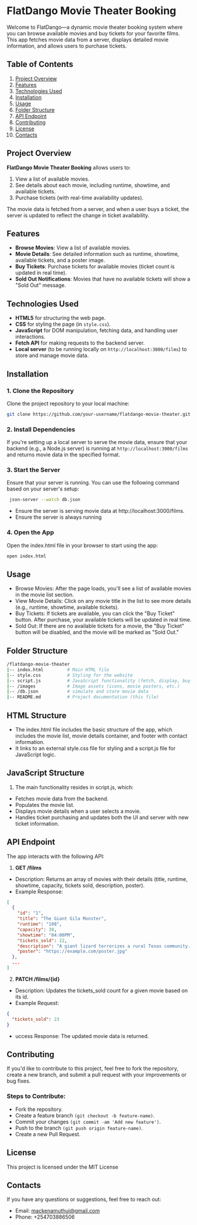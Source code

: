 # FlatDango Movie Theater Booking
Welcome to FlatDango—a dynamic movie theater booking system where you can browse available movies and buy tickets for your favorite films. This app fetches movie data from a server, displays detailed movie information, and allows users to purchase tickets.

## Table of Contents
1. [Project Overview](#project-overview)
2. [Features](#features)
3. [Technologies Used](#technologies-used)
4. [Installation](#installation)
5. [Usage](#usage)
6. [Folder Structure](#folder-structure)
7. [API Endpoint](#api-endpoint)
8. [Contributing](#contributing)
9. [License](#license)
10. [Contacts](#contacts)

## Project Overview

**FlatDango Movie Theater Booking** allows users to:
1. View a list of available movies.
2. See details about each movie, including runtime, showtime, and available tickets.
3. Purchase tickets (with real-time availability updates).

The movie data is fetched from a server, and when a user buys a ticket, the server is updated to reflect the change in ticket availability.

## Features

- **Browse Movies**: View a list of available movies.
- **Movie Details**: See detailed information such as runtime, showtime, available tickets, and a poster image.
- **Buy Tickets**: Purchase tickets for available movies (ticket count is updated in real time).
- **Sold Out Notifications**: Movies that have no available tickets will show a "Sold Out" message.

## Technologies Used

- **HTML5** for structuring the web page.
- **CSS** for styling the page (in `style.css`).
- **JavaScript** for DOM manipulation, fetching data, and handling user interactions.
- **Fetch API** for making requests to the backend server.
- **Local server** (to be running locally on `http://localhost:3000/films`) to store and manage movie data.

## Installation

### 1. Clone the Repository
Clone the project repository to your local machine:

```bash
git clone https://github.com/your-username/flatdango-movie-theater.git
```

### 2. Install Dependencies
If you're setting up a local server to serve the movie data, ensure that your backend (e.g., a Node.js server) is running at `http://localhost:3000/films` and returns movie data in the specified format.

### 3. Start the Server
Ensure that your server is running. You can use the following command based on your server's setup:
```bash
 json-server --watch db.json
```
 - Ensure the server is serving movie data at http://localhost:3000/films.
 - Ensure the server is always running 

 ### 4. Open the App
Open the index.html file in your browser to start using the app:
```bash
open index.html
```
## Usage
- Browse Movies: After the page loads, you'll see a list of available movies in the movie list section.
- View Movie Details: Click on any movie title in the list to see more details (e.g., runtime, showtime, available tickets).
- Buy Tickets: If tickets are available, you can click the "Buy Ticket" button. After purchase, your available tickets will be updated in real time.
- Sold Out: If there are no available tickets for a movie, the "Buy Ticket" button will be disabled, and the movie will be marked as "Sold Out."

## Folder Structure
```bash
/flatdango-movie-theater
|-- index.html         # Main HTML file
|-- style.css          # Styling for the website
|-- script.js          # JavaScript functionality (fetch, display, buy tickets)
|-- /images            # Image assets (icons, movie posters, etc.)
|-- /db.json           # simulate and store movie data
|-- README.md          # Project documentation (this file)
```
## HTML Structure
- The index.html file includes the basic structure of the app, which includes the movie list, movie details container, and footer with contact information.
- It links to an external style.css file for styling and a script.js file for JavaScript logic.

## JavaScript Structure
1. The main functionality resides in script.js, which:
  - Fetches movie data from the backend.
  - Populates the movie list.
  - Displays movie details when a user selects a movie.
  - Handles ticket purchasing and updates both the UI and server with new ticket information.

## API Endpoint
The app interacts with the following  API:

1. **GET /films**
- Description: Returns an array of movies with their details (title, runtime, showtime, capacity, tickets sold, description, poster).
- Example Response:
````json
[
  {
    "id": "1",
    "title": "The Giant Gila Monster",
    "runtime": "108",
    "capacity": 30,
    "showtime": "04:00PM",
    "tickets_sold": 22,
    "description": "A giant lizard terrorizes a rural Texas community...",
    "poster": "https://example.com/poster.jpg"
  },
  ...
]
````
2. **PATCH /films/{id}**
- Description: Updates the tickets_sold count for a given movie based on its id.
- Example Request:
````json
{
  "tickets_sold": 23
}
````
- uccess Response: The updated movie data is returned.

## Contributing
If you'd like to contribute to this project, feel free to fork the repository, create a new branch, and submit a pull request with your improvements or bug fixes.

### Steps to Contribute:
- Fork the repository.
- Create a feature branch `(git checkout -b feature-name)`.
- Commit your changes `(git commit -am 'Add new feature')`.
- Push to the branch `(git push origin feature-name)`.
- Create a new Pull Request.

## License
This project is licensed under the MIT License 

## Contacts

If you have any questions or suggestions, feel free to reach out:

- Email: mackenamuthui@gmail.com
- Phone: +254703886506

